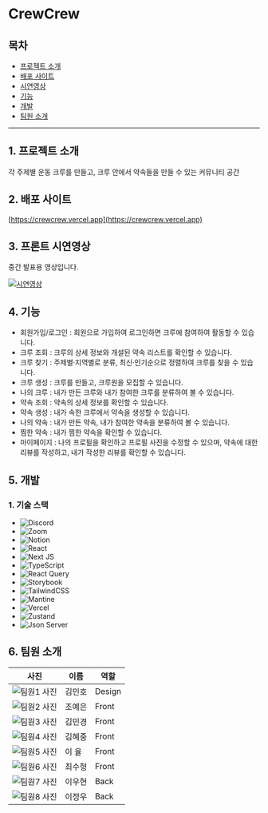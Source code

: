 # CrewCrew

## 목차

- [프로젝트 소개](#프로젝트-소개)
- [배포 사이트](#배포-사이트)
- [시연영상](#시연영상)
- [기능](#기능)
- [개발](#개발)
- [팀원 소개](#팀원-소개)

-----

## 1. 프로젝트 소개

각 주제별 운동 크루를 만들고, 크루 안에서 약속들을 만들 수 있는 커뮤니티 공간

## 2. 배포 사이트

[https://crewcrew.vercel.app](https://crewcrew.vercel.app)

## 3. 프론트 시연영상

중간 발표용 영상입니다.

[![시연영상](https://clover-cub-62d.notion.site/image/https%3A%2F%2Fprod-files-secure.s3.us-west-2.amazonaws.com%2F82cafa30-a400-4112-a79e-fcb2cdcfcca7%2Fda717920-1ee3-4fa5-b4eb-1b20b2df8358%2Fimage.png?table=block&id=279153bc-9cf1-4f91-934f-7624127d1cf6&spaceId=82cafa30-a400-4112-a79e-fcb2cdcfcca7&width=1420&userId=&cache=v2)](https://www.youtube.com/watch?v=GRH7m7tC78Q)

## 4. 기능

- 회원가입/로그인 : 회원으로 가입하여 로그인하면 크루에 참여하여 활동할 수 있습니다.
- 크루 조회 : 크루의 상세 정보와 개설된 약속 리스트를 확인할 수 있습니다.
- 크루 찾기 : 주제별·지역별로 분류, 최신·인기순으로 정렬하여 크루를 찾을 수 있습니다.
- 크루 생성 : 크루를 만들고, 크루원을 모집할 수 있습니다.
- 나의 크루 : 내가 만든 크루와 내가 참여한 크루를 분류하여 볼 수 있습니다.
- 약속 조회 : 약속의 상세 정보를 확인할 수 있습니다.
- 약속 생성 : 내가 속한 크루에서 약속을 생성할 수 있습니다.
- 나의 약속 : 내가 만든 약속, 내가 참여한 약속을 분류하여 볼 수 있습니다.
- 찜한 약속 : 내가 찜한 약속을 확인할 수 있습니다.
- 마이페이지 : 나의 프로필을 확인하고 프로필 사진을 수정할 수 있으며, 약속에 대한 리뷰를 작성하고, 내가 작성한 리뷰를 확인할 수 있습니다.

## 5. 개발

### 1. 기술 스택

- ![Discord](https://img.shields.io/badge/Discord-%235865F2.svg?style=for-the-badge&logo=discord&logoColor=white)
- ![Zoom](https://img.shields.io/badge/Zoom-2D8CFF?style=for-the-badge&logo=zoom&logoColor=white)
- ![Notion](https://img.shields.io/badge/Notion-%23000000.svg?style=for-the-badge&logo=notion&logoColor=white)
- ![React](https://img.shields.io/badge/react-%2320232a.svg?style=for-the-badge&logo=react&logoColor=%2361DAFB)
- ![Next JS](https://img.shields.io/badge/Next-black?style=for-the-badge&logo=next.js&logoColor=white)
- ![TypeScript](https://img.shields.io/badge/typescript-%23007ACC.svg?style=for-the-badge&logo=typescript&logoColor=white)
- ![React Query](https://img.shields.io/badge/-React%20Query-FF4154?style=for-the-badge&logo=react%20query&logoColor=white)
- ![Storybook](https://img.shields.io/badge/-Storybook-FF4785?style=for-the-badge&logo=storybook&logoColor=white)
- ![TailwindCSS](https://img.shields.io/badge/tailwindcss-%2338B2AC.svg?style=for-the-badge&logo=tailwind-css&logoColor=white)
- ![Mantine](https://img.shields.io/badge/Mantine-ffffff?style=for-the-badge&logo=Mantine&logoColor=339af0)
- ![Vercel](https://img.shields.io/badge/vercel-%23000000.svg?style=for-the-badge&logo=vercel&logoColor=white)
- ![Zustand](https://img.shields.io/badge/ZUSTAND-654e48?style=for-the-badge&logo=ZUSTAND&logoColor=654e48)
- ![Json Server](https://img.shields.io/badge/JSON_SERVER-000?style=for-the-badge&logo=JSON_SERVER&logoColor=white)

## 6. 팀원 소개

| 사진 | 이름 | 역할 |
| --- | --- | --- |
| ![팀원1 사진](https://clover-cub-62d.notion.site/image/https%3A%2F%2Fprod-files-secure.s3.us-west-2.amazonaws.com%2F82cafa30-a400-4112-a79e-fcb2cdcfcca7%2Fff7d1819-9452-4c81-b092-8c8344cae90a%2F18ddaf9945a4f108-sticker_2.png?table=block&id=29b8dc59-f698-40db-aa67-ae4754288d4b&spaceId=82cafa30-a400-4112-a79e-fcb2cdcfcca7&width=1000&userId=&cache=v2) | 김민호 | Design |
| ![팀원2 사진](https://clover-cub-62d.notion.site/image/https%3A%2F%2Fprod-files-secure.s3.us-west-2.amazonaws.com%2F82cafa30-a400-4112-a79e-fcb2cdcfcca7%2Fd6d244d8-1908-44af-b56b-a5ea590cf769%2FKakaoTalk_20241120_173848138.png?table=block&id=8dfb8ab9-db22-4a82-b902-608a9b867126&spaceId=82cafa30-a400-4112-a79e-fcb2cdcfcca7&width=1420&userId=&cache=v2) | 조예은 | Front |
| ![팀원3 사진](https://clover-cub-62d.notion.site/image/https%3A%2F%2Fprod-files-secure.s3.us-west-2.amazonaws.com%2F82cafa30-a400-4112-a79e-fcb2cdcfcca7%2Fbeb19156-5888-4e36-a390-3c8533951527%2FKakaoTalk_20241120_173442483.png?table=block&id=54d8abeb-c56f-4956-9fbe-c6e5b9ff8d6f&spaceId=82cafa30-a400-4112-a79e-fcb2cdcfcca7&width=1420&userId=&cache=v2) | 김민경 | Front |
| ![팀원4 사진](https://clover-cub-62d.notion.site/image/https%3A%2F%2Fprod-files-secure.s3.us-west-2.amazonaws.com%2F82cafa30-a400-4112-a79e-fcb2cdcfcca7%2F0a1b2c0b-6607-43a0-9c26-79644a35ab24%2FKakaoTalk_20241120_173442858.png?table=block&id=53bd4a9c-c5a2-4735-b637-7a3541ca782f&spaceId=82cafa30-a400-4112-a79e-fcb2cdcfcca7&width=1420&userId=&cache=v2) | 김혜중 | Front |
| ![팀원5 사진](https://clover-cub-62d.notion.site/image/https%3A%2F%2Fprod-files-secure.s3.us-west-2.amazonaws.com%2F82cafa30-a400-4112-a79e-fcb2cdcfcca7%2F12dc31b4-2ba3-4a74-a5a3-b9ab8c2e4258%2FKakaoTalk_20241122_212704765.png?table=block&id=9f5243c0-6bbb-4190-a11a-237af336763e&spaceId=82cafa30-a400-4112-a79e-fcb2cdcfcca7&width=1420&userId=&cache=v2) | 이 율 | Front |
| ![팀원6 사진](https://clover-cub-62d.notion.site/image/https%3A%2F%2Fprod-files-secure.s3.us-west-2.amazonaws.com%2F82cafa30-a400-4112-a79e-fcb2cdcfcca7%2Fe8ce8b95-07d6-47e3-9a4e-431d7a6259d6%2FKakaoTalk_20241120_174036131.png?table=block&id=df18880b-4ae1-4d4b-9213-8a7ef31ed6e1&spaceId=82cafa30-a400-4112-a79e-fcb2cdcfcca7&width=1420&userId=&cache=v2) | 최수형 | Front |
| ![팀원7 사진](https://clover-cub-62d.notion.site/image/https%3A%2F%2Fprod-files-secure.s3.us-west-2.amazonaws.com%2F82cafa30-a400-4112-a79e-fcb2cdcfcca7%2F07c5131c-b450-482e-af49-861f7cf39abe%2FIMG_3882.jpg?table=block&id=01b4b865-07c1-4f64-9c55-13efab48148e&spaceId=82cafa30-a400-4112-a79e-fcb2cdcfcca7&width=840&userId=&cache=v2) | 이우현 | Back |
| ![팀원8 사진](https://clover-cub-62d.notion.site/image/https%3A%2F%2Fprod-files-secure.s3.us-west-2.amazonaws.com%2F82cafa30-a400-4112-a79e-fcb2cdcfcca7%2F478e2fc2-0073-4045-9dea-d8e770d38b58%2FIMG_0256.png?table=block&id=be503692-6ecb-4ffb-a6aa-050ba61d38e3&spaceId=82cafa30-a400-4112-a79e-fcb2cdcfcca7&width=1420&userId=&cache=v2) | 이정우 | Back |
